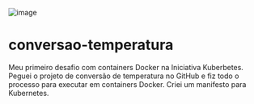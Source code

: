 ![image](https://user-images.githubusercontent.com/68438464/139735325-4448dca0-f376-4eae-b005-663ce214aef8.png)

# conversao-temperatura
Meu primeiro desafio com containers Docker na Iniciativa Kuberbetes.
Peguei o projeto de conversão de temperatura no GitHub e fiz todo o processo para executar em containers Docker.
Criei um manifesto para Kubernetes.
